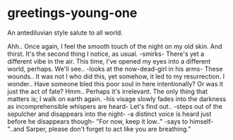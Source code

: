 # greetings-young-one
An antediluvian style salute to all world.

Ahh.. Once again, I feel the smooth touch of the night on my old skin. 
And thirst. It's the second thing I notice, as usual. -smirks-
There's yet a different vibe in the air. This time, I've opened my eyes into a different world, perhaps.
We'll see.. 
-looks at the now-dead-girl in his arms-
These wounds.. It was not I who did this, yet somehow, it led to my resurrection.
I wonder.. Have someone bled this poor soul in here intentionally?
Or was it just the act of fate?
Hmm.. Perhaps it's irrelevant.
The only thing that matters is; I walk on earth again.
-his visage slowly fades into the darkness as incomprehensible whispers are heard-
Let's find out..
-steps out of the sepulcher and disappears into the night-
-a distinct voice is heard just before he disappears though-
"For now, keep it low.." -says to himself- "..and Sarper, please don't forget to act like you are breathing."
